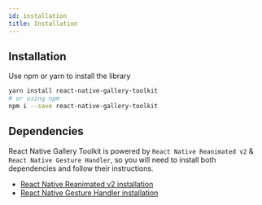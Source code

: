 ```yaml
---
id: installation
title: Installation
---
```


## Installation

Use npm or yarn to install the library

```bash
yarn install react-native-gallery-toolkit
# or using npm
npm i --save react-native-gallery-toolkit
```

## Dependencies

React Native Gallery Toolkit is powered by `React Native Reanimated v2` & `React Native Gesture Handler`, so you will need to install both dependencies and follow their instructions.

- [React Native Reanimated v2 installation](https://docs.swmansion.com/react-native-reanimated/docs/next/installation)
- [React Native Gesture Handler installation](https://docs.swmansion.com/react-native-gesture-handler/docs/#installation)
